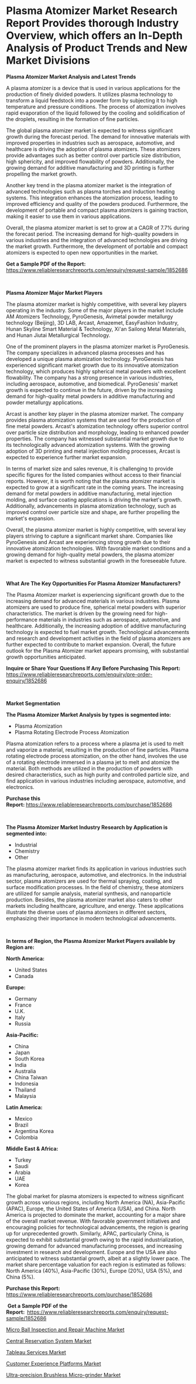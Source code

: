 <p><h1>Plasma Atomizer Market Research Report Provides thorough Industry Overview, which offers an In-Depth Analysis of Product Trends and New Market Divisions</h1></p><p><strong>Plasma Atomizer Market Analysis and Latest Trends</strong></p>
<p><p>A plasma atomizer is a device that is used in various applications for the production of finely divided powders. It utilizes plasma technology to transform a liquid feedstock into a powder form by subjecting it to high temperature and pressure conditions. The process of atomization involves rapid evaporation of the liquid followed by the cooling and solidification of the droplets, resulting in the formation of fine particles.</p><p>The global plasma atomizer market is expected to witness significant growth during the forecast period. The demand for innovative materials with improved properties in industries such as aerospace, automotive, and healthcare is driving the adoption of plasma atomizers. These atomizers provide advantages such as better control over particle size distribution, high sphericity, and improved flowability of powders. Additionally, the growing demand for additive manufacturing and 3D printing is further propelling the market growth.</p><p>Another key trend in the plasma atomizer market is the integration of advanced technologies such as plasma torches and induction heating systems. This integration enhances the atomization process, leading to improved efficiency and quality of the powders produced. Furthermore, the development of portable and compact plasma atomizers is gaining traction, making it easier to use them in various applications.</p><p>Overall, the plasma atomizer market is set to grow at a CAGR of 7.7% during the forecast period. The increasing demand for high-quality powders in various industries and the integration of advanced technologies are driving the market growth. Furthermore, the development of portable and compact atomizers is expected to open new opportunities in the market.</p></p>
<p><strong>Get a Sample PDF of the Report:&nbsp;</strong> <a href="https://www.reliableresearchreports.com/enquiry/request-sample/1852686">https://www.reliableresearchreports.com/enquiry/request-sample/1852686</a></p>
<p>&nbsp;</p>
<p><strong>Plasma Atomizer Major Market Players</strong></p>
<p><p>The plasma atomizer market is highly competitive, with several key players operating in the industry. Some of the major players in the market include AM Atomizers Technology, PyroGenesis, Avimetal powder metallurgy technology (Beijing), 3D LAB, Arcast, Amazemet, EasyFashion Industry, Hunan Skyline Smart Material & Technology, Xi'an Sailong Metal Materials, and Hunan Jiutai Metallurgical Technology.</p><p>One of the prominent players in the plasma atomizer market is PyroGenesis. The company specializes in advanced plasma processes and has developed a unique plasma atomization technology. PyroGenesis has experienced significant market growth due to its innovative atomization technology, which produces highly spherical metal powders with excellent flowability. The company has a strong presence in various industries, including aerospace, automotive, and biomedical. PyroGenesis' market growth is expected to continue in the future, driven by the increasing demand for high-quality metal powders in additive manufacturing and powder metallurgy applications.</p><p>Arcast is another key player in the plasma atomizer market. The company provides plasma atomization systems that are used for the production of fine metal powders. Arcast's atomization technology offers superior control over particle size distribution and morphology, leading to enhanced powder properties. The company has witnessed substantial market growth due to its technologically advanced atomization systems. With the growing adoption of 3D printing and metal injection molding processes, Arcast is expected to experience further market expansion.</p><p>In terms of market size and sales revenue, it is challenging to provide specific figures for the listed companies without access to their financial reports. However, it is worth noting that the plasma atomizer market is expected to grow at a significant rate in the coming years. The increasing demand for metal powders in additive manufacturing, metal injection molding, and surface coating applications is driving the market's growth. Additionally, advancements in plasma atomization technology, such as improved control over particle size and shape, are further propelling the market's expansion.</p><p>Overall, the plasma atomizer market is highly competitive, with several key players striving to capture a significant market share. Companies like PyroGenesis and Arcast are experiencing strong growth due to their innovative atomization technologies. With favorable market conditions and a growing demand for high-quality metal powders, the plasma atomizer market is expected to witness substantial growth in the foreseeable future.</p></p>
<p>&nbsp;</p>
<p><strong>What Are The Key Opportunities For Plasma Atomizer Manufacturers?</strong></p>
<p><p>The Plasma Atomizer market is experiencing significant growth due to the increasing demand for advanced materials in various industries. Plasma atomizers are used to produce fine, spherical metal powders with superior characteristics. The market is driven by the growing need for high-performance materials in industries such as aerospace, automotive, and healthcare. Additionally, the increasing adoption of additive manufacturing technology is expected to fuel market growth. Technological advancements and research and development activities in the field of plasma atomizers are further expected to contribute to market expansion. Overall, the future outlook for the Plasma Atomizer market appears promising, with substantial growth opportunities anticipated.</p></p>
<p><strong>Inquire or Share Your Questions If Any Before Purchasing This Report:</strong> <a href="https://www.reliableresearchreports.com/enquiry/pre-order-enquiry/1852686">https://www.reliableresearchreports.com/enquiry/pre-order-enquiry/1852686</a></p>
<p>&nbsp;</p>
<p><strong>Market Segmentation</strong></p>
<p><strong>The Plasma Atomizer Market Analysis by types is segmented into:</strong></p>
<p><ul><li>Plasma Atomization</li><li>Plasma Rotating Electrode Process Atomization</li></ul></p>
<p><p>Plasma atomization refers to a process where a plasma jet is used to melt and vaporize a material, resulting in the production of fine particles. Plasma rotating electrode process atomization, on the other hand, involves the use of a rotating electrode immersed in a plasma jet to melt and atomize the material. Both methods are utilized in the production of powders with desired characteristics, such as high purity and controlled particle size, and find application in various industries including aerospace, automotive, and electronics.</p></p>
<p><strong>Purchase this Report:&nbsp;</strong><a href="https://www.reliableresearchreports.com/purchase/1852686">https://www.reliableresearchreports.com/purchase/1852686</a></p>
<p>&nbsp;</p>
<p><strong>The Plasma Atomizer Market Industry Research by Application is segmented into:</strong></p>
<p><ul><li>Industrial</li><li>Chemistry</li><li>Other</li></ul></p>
<p><p>The plasma atomizer market finds its application in various industries such as manufacturing, aerospace, automotive, and electronics. In the industrial sector, plasma atomizers are used for thermal spraying, coating, and surface modification processes. In the field of chemistry, these atomizers are utilized for sample analysis, material synthesis, and nanoparticle production. Besides, the plasma atomizer market also caters to other markets including healthcare, agriculture, and energy. These applications illustrate the diverse uses of plasma atomizers in different sectors, emphasizing their importance in modern technological advancements.</p></p>
<p>&nbsp;</p>
<p><strong>In terms of Region, the Plasma Atomizer Market Players available by Region are:</strong></p>
<p>
    <p> <strong> North America: </strong>
        <ul>
            <li>United States</li>
            <li>Canada</li>
        </ul>
        </p> 
    <p> <strong> Europe: </strong>
        <ul>
            <li>Germany</li>
            <li>France</li>
            <li>U.K.</li>
            <li>Italy</li>
            <li>Russia</li>
        </ul>
        </p> 
    <p> <strong> Asia-Pacific: </strong>
        <ul>
            <li>China</li>
            <li>Japan</li>
            <li>South Korea</li>
            <li>India</li>
            <li>Australia</li>
            <li>China Taiwan</li>
            <li>Indonesia</li>
            <li>Thailand</li>
            <li>Malaysia</li>
        </ul>
        </p> 
    <p> <strong> Latin America: </strong>
        <ul>
            <li>Mexico</li>
            <li>Brazil</li>
            <li>Argentina Korea</li>
            <li>Colombia</li>
        </ul>
        </p> 
    <p> <strong> Middle East & Africa: </strong>
        <ul>
            <li>Turkey</li>
            <li>Saudi</li>
            <li>Arabia</li>
            <li>UAE</li>
            <li>Korea</li>
        </ul>
    </p>
    </p>
<p><p>The global market for plasma atomizers is expected to witness significant growth across various regions, including North America (NA), Asia-Pacific (APAC), Europe, the United States of America (USA), and China. North America is projected to dominate the market, accounting for a major share of the overall market revenue. With favorable government initiatives and encouraging policies for technological advancements, the region is gearing up for unprecedented growth. Similarly, APAC, particularly China, is expected to exhibit substantial growth owing to the rapid industrialization, growing demand for advanced manufacturing processes, and increasing investment in research and development. Europe and the USA are also anticipated to witness substantial growth, albeit at a slightly lower pace. The market share percentage valuation for each region is estimated as follows: North America (40%), Asia-Pacific (30%), Europe (20%), USA (5%), and China (5%).</p></p>
<p><strong>Purchase this Report: </strong><a href="https://www.reliableresearchreports.com/purchase/1852686">https://www.reliableresearchreports.com/purchase/1852686</a></p>
<p>&nbsp;<strong>Get a Sample PDF of the Report:&nbsp;&nbsp;</strong><a href="https://www.reliableresearchreports.com/enquiry/request-sample/1852686">https://www.reliableresearchreports.com/enquiry/request-sample/1852686</a></p>
<p><strong></strong></p>
<p><p><a href="https://github.com/prosalinda88/Market-Research-Report-List-2/blob/main/micro-ball-inspection-and-repair-machine-market.md">Micro Ball Inspection and Repair Machine Market</a></p><p><a href="https://medium.com/@brendamoreno1988/central-reservation-system-market-research-report-its-history-and-forecast-2023-to-2030-a41e4e0401c3">Central Reservation System Market</a></p><p><a href="https://medium.com/@brendamoreno1988/tableau-services-market-analysis-and-sze-forecasted-for-period-from-2023-to-2030-f4e97ae0adf4">Tableau Services Market</a></p><p><a href="https://medium.com/@brendamoreno1988/customer-experience-platforms-market-share-evolution-and-market-growth-trends-2023-2030-d8846b98bc0d">Customer Experience Platforms Market</a></p><p><a href="https://github.com/amae102299/Market-Research-Report-List-2/blob/main/ultra-precision-brushless-micro-grinder-market.md">Ultra-precision Brushless Micro-grinder Market</a></p></p>